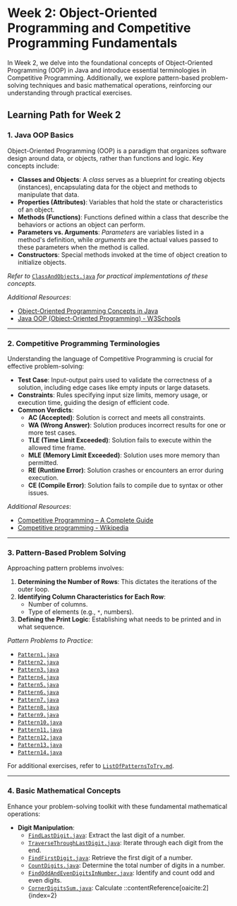 # Week 2: Object-Oriented Programming and Competitive Programming Fundamentals

In Week 2, we delve into the foundational concepts of Object-Oriented Programming (OOP) in Java and introduce essential terminologies in Competitive Programming. Additionally, we explore pattern-based problem-solving techniques and basic mathematical operations, reinforcing our understanding through practical exercises.

## Learning Path for Week 2

### 1. Java OOP Basics

Object-Oriented Programming (OOP) is a paradigm that organizes software design around data, or objects, rather than functions and logic. Key concepts include:

- **Classes and Objects**: A *class* serves as a blueprint for creating objects (instances), encapsulating data for the object and methods to manipulate that data.
- **Properties (Attributes)**: Variables that hold the state or characteristics of an object.
- **Methods (Functions)**: Functions defined within a class that describe the behaviors or actions an object can perform.
- **Parameters vs. Arguments**: *Parameters* are variables listed in a method's definition, while *arguments* are the actual values passed to these parameters when the method is called.
- **Constructors**: Special methods invoked at the time of object creation to initialize objects.

*Refer to* [`ClassAndObjects.java`](https://github.com/S-SathiyaNarayanan/Data-Structures-and-Algorithms/blob/main/Week%202/ClassAndObjects.java) *for practical implementations of these concepts.*

*Additional Resources*:
- [Object-Oriented Programming Concepts in Java](https://www.geeksforgeeks.org/object-oriented-programming-oops-concept-in-java/)
- [Java OOP (Object-Oriented Programming) - W3Schools](https://www.w3schools.com/java/java_oop.asp)

---

### 2. Competitive Programming Terminologies

Understanding the language of Competitive Programming is crucial for effective problem-solving:

- **Test Case**: Input-output pairs used to validate the correctness of a solution, including edge cases like empty inputs or large datasets.
- **Constraints**: Rules specifying input size limits, memory usage, or execution time, guiding the design of efficient code.
- **Common Verdicts**:
  - **AC (Accepted)**: Solution is correct and meets all constraints.
  - **WA (Wrong Answer)**: Solution produces incorrect results for one or more test cases.
  - **TLE (Time Limit Exceeded)**: Solution fails to execute within the allowed time frame.
  - **MLE (Memory Limit Exceeded)**: Solution uses more memory than permitted.
  - **RE (Runtime Error)**: Solution crashes or encounters an error during execution.
  - **CE (Compile Error)**: Solution fails to compile due to syntax or other issues.

*Additional Resources*:
- [Competitive Programming – A Complete Guide](https://www.geeksforgeeks.org/competitive-programming-a-complete-guide/)
- [Competitive programming - Wikipedia](https://en.wikipedia.org/wiki/Competitive_programming)

---

### 3. Pattern-Based Problem Solving

Approaching pattern problems involves:

1. **Determining the Number of Rows**: This dictates the iterations of the outer loop.
2. **Identifying Column Characteristics for Each Row**:
   - Number of columns.
   - Type of elements (e.g., `*`, numbers).
3. **Defining the Print Logic**: Establishing what needs to be printed and in what sequence.

*Pattern Problems to Practice*:
- [`Pattern1.java`](https://github.com/S-SathiyaNarayanan/Data-Structures-and-Algorithms/blob/main/Week%202/Pattern1.java)
- [`Pattern2.java`](https://github.com/S-SathiyaNarayanan/Data-Structures-and-Algorithms/blob/main/Week%202/Pattern2.java)
- [`Pattern3.java`](https://github.com/S-SathiyaNarayanan/Data-Structures-and-Algorithms/blob/main/Week%202/Pattern3.java)
- [`Pattern4.java`](https://github.com/S-SathiyaNarayanan/Data-Structures-and-Algorithms/blob/main/Week%202/Pattern4.java)
- [`Pattern5.java`](https://github.com/S-SathiyaNarayanan/Data-Structures-and-Algorithms/blob/main/Week%202/Pattern5.java)
- [`Pattern6.java`](https://github.com/S-SathiyaNarayanan/Data-Structures-and-Algorithms/blob/main/Week%202/Pattern6.java)
- [`Pattern7.java`](https://github.com/S-SathiyaNarayanan/Data-Structures-and-Algorithms/blob/main/Week%202/Pattern7.java)
- [`Pattern8.java`](https://github.com/S-SathiyaNarayanan/Data-Structures-and-Algorithms/blob/main/Week%202/Pattern8.java)
- [`Pattern9.java`](https://github.com/S-SathiyaNarayanan/Data-Structures-and-Algorithms/blob/main/Week%202/Pattern9.java)
- [`Pattern10.java`](https://github.com/S-SathiyaNarayanan/Data-Structures-and-Algorithms/blob/main/Week%202/Pattern10.java)
- [`Pattern11.java`](https://github.com/S-SathiyaNarayanan/Data-Structures-and-Algorithms/blob/main/Week%202/Pattern11.java)
- [`Pattern12.java`](https://github.com/S-SathiyaNarayanan/Data-Structures-and-Algorithms/blob/main/Week%202/Pattern12.java)
- [`Pattern13.java`](https://github.com/S-SathiyaNarayanan/Data-Structures-and-Algorithms/blob/main/Week%202/Pattern13.java)
- [`Pattern14.java`](https://github.com/S-SathiyaNarayanan/Data-Structures-and-Algorithms/blob/main/Week%202/Pattern14.java)

For additional exercises, refer to [`ListOfPatternsToTry.md`](https://github.com/S-SathiyaNarayanan/Data-Structures-and-Algorithms/blob/main/Week%202/ListOfPatternsToTry.md).

---

### 4. Basic Mathematical Concepts

Enhance your problem-solving toolkit with these fundamental mathematical operations:

- **Digit Manipulation**:
  - [`FindLastDigit.java`](https://github.com/S-SathiyaNarayanan/Data-Structures-and-Algorithms/blob/main/Week%202/FindLastDigit.java): Extract the last digit of a number.
  - [`TraverseThroughLastDigit.java`](https://github.com/S-SathiyaNarayanan/Data-Structures-and-Algorithms/blob/main/Week%202/TraverseThroughLastDigit.java): Iterate through each digit from the end.
  - [`FindFirstDigit.java`](https://github.com/S-SathiyaNarayanan/Data-Structures-and-Algorithms/blob/main/Week%202/FindFirstDigit.java): Retrieve the first digit of a number.
  - [`CountDigits.java`](https://github.com/S-SathiyaNarayanan/Data-Structures-and-Algorithms/blob/main/Week%202/CountDigits.java): Determine the total number of digits in a number.
  - [`FindOddAndEvenDigitsInNumber.java`](https://github.com/S-SathiyaNarayanan/Data-Structures-and-Algorithms/blob/main/Week%202/FindOddAndEvenDigitsInNumber.java): Identify and count odd and even digits.
  - [`CornerDigitsSum.java`](https://github.com/S-SathiyaNarayanan/Data-Structures-and-Algorithms/blob/main/Week%202/CornerDigitsSum.java): Calculate
::contentReference[oaicite:2]{index=2}
 
